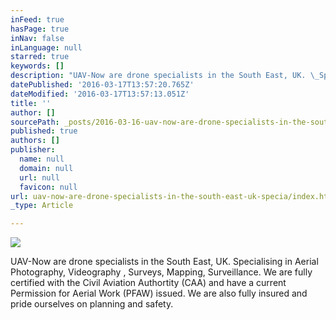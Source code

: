 ```yaml
---
inFeed: true
hasPage: true
inNav: false
inLanguage: null
starred: true
keywords: []
description: "UAV-Now are drone specialists in the South East, UK. \_Specialising in Aerial Photography, Videography , Surveys, Mapping, Surveillance.\_We are fully certified with the Civil Aviation Authortity (CAA) and have a current Permission for Aerial Work (PFAW) issued. \_We are also fully insured and pride ourselves on planning and safety."
datePublished: '2016-03-17T13:57:20.765Z'
dateModified: '2016-03-17T13:57:13.051Z'
title: ''
author: []
sourcePath: _posts/2016-03-16-uav-now-are-drone-specialists-in-the-south-east-uk-specia.md
published: true
authors: []
publisher:
  name: null
  domain: null
  url: null
  favicon: null
url: uav-now-are-drone-specialists-in-the-south-east-uk-specia/index.html
_type: Article

---
```

![](https://the-grid-user-content.s3-us-west-2.amazonaws.com/f257f7b7-9f27-4194-9355-e3044ff6aeb5.jpg)

UAV-Now are drone specialists in the South East, UK.  Specialising in Aerial Photography, Videography , Surveys, Mapping, Surveillance. We are fully certified with the Civil Aviation Authortity (CAA) and have a current Permission for Aerial Work (PFAW) issued.  We are also fully insured and pride ourselves on planning and safety.
